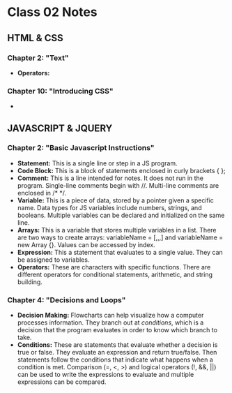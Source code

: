 # Class 02 Notes
## HTML & CSS
### Chapter 2: "Text"
- **Operators:**

### Chapter 10: "Introducing CSS"
-

## JAVASCRIPT & JQUERY
### Chapter 2: "Basic Javascript Instructions"
- **Statement:** This is a single line or step in a JS program.
- **Code Block:** This is a block of statements enclosed in curly brackets { };
- **Comment:** This is a line intended for notes. It does not run in the program. Single-line comments begin with //. Multi-line comments are enclosed in /* */.
- **Variable:** This is a piece of data, stored by a pointer given a specific name. Data types for JS variables include numbers, strings, and booleans. Multiple variables can be declared and initialized on the same line. 
- **Arrays:** This is a variable that stores multiple variables in a list. There are two ways to create arrays: variableName = [,,,] and variableName = new Array {}. Values can be accessed by index. 
- **Expression:** This a statement that evaluates to a single value. They can be assigned to variables.
- **Operators:** These are characters with specific functions. There are different operators for conditional statements, arithmetic, and string building. 

### Chapter 4: "Decisions and Loops"
- **Decision Making:** Flowcharts can help visualize how a computer processes information. They branch out at *conditions*, which is a decision that the program evaluates in order to know which branch to take.
- **Conditions:** These are statements that evaluate whether a decision is true or false. They evaluate an expression and return true/false. Then statements follow the conditions that indicate what happens when a condition is met. Comparison (=, <, >) and logical operators (!, &&, ||) can be used to write the expressions to evaluate and multiple expressions can be compared.
